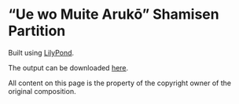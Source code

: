 # “Ue wo Muite Arukō” Shamisen Partition

Built using [LilyPond](https://lilypond.org/).

The output can be downloaded [here](https://jeandeaual.github.io/lilypond-shamisen-ue-wo-muite-arukou).

All content on this page is the property of the copyright owner of the original composition.

